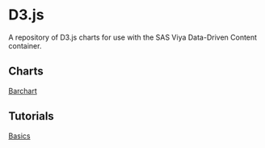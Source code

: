 # D3.js

A repository of D3.js charts for use with the SAS Viya Data-Driven Content container.

## Charts 

[Barchart](charts/barchart.md)

## Tutorials

[Basics](tutorials/basics/basics.md)

